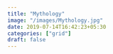 ```yaml
---
title: "Mythology"
image: "/images/Mythology.jpg"
date: 2019-07-14T16:42:23+05:30
categories: ["grid"]
draft: false
---
```


